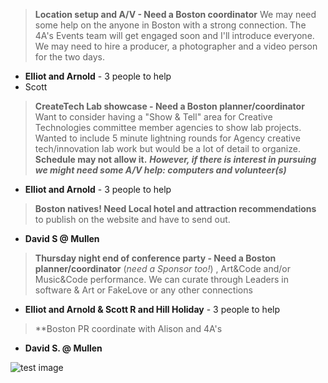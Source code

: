 

> **Location setup and A/V - Need a Boston coordinator** We may need some help on the anyone in Boston with a strong connection. The 4A's Events team will get engaged soon and I'll introduce everyone. We may need to hire a producer, a photographer and a video person for the two days.

* **Elliot and Arnold**  - 3 people to help
* Scott 


> **CreateTech Lab showcase - Need a Boston planner/coordinator** Want to consider having a "Show & Tell" area for Creative Technologies committee member agencies to show lab projects. Wanted to include 5 minute lightning rounds for Agency creative tech/innovation lab work but would be a lot of detail to organize. **Schedule may not allow it.** _**However, if there is interest in pursuing we might need some A/V help: computers and volunteer(s)**_

* **Elliot and Arnold**  - 3 people to help


> **Boston natives! Need Local hotel and attraction recommendations** to publish on the website and have to send out.

* **David S @ Mullen**


> **Thursday night end of conference party - Need a Boston planner/coordinator** (_need a Sponsor too!_) , Art&Code and/or Music&Code performance. We can curate through Leaders in software & Art or FakeLove or any other connections

* **Elliot and Arnold & Scott R and Hill Holiday**  - 3 people to help

> **Boston PR coordinate with Alison and 4A's

* **David S. @ Mullen**

![test image](imgs/4As-CreateTech-2014-468x60-1b6wx.gif)








